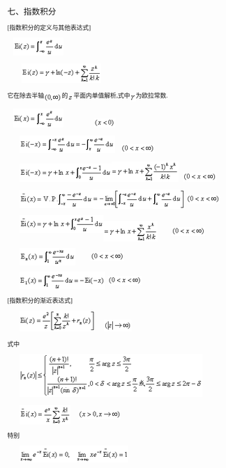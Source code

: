 <div class=Section1>
<p class=MsoNormal><span lang=ZH-CN style='font-size:14.0pt;font-family:宋体_GB2312'>七、指数积分</span></p>
<p class=MsoNormal><span lang=EN-US style='font-family:宋体_GB2312'>[</span><span
lang=ZH-CN style='font-family:宋体_GB2312'>指数积分的定义与其他表达式</span><span lang=EN-US
style='font-family:宋体_GB2312'>]</span></p>
<pre><span lang=EN-US style='font-family:宋体_GB2312'>&nbsp;&nbsp;&nbsp; </span><sub><span
lang=EN-US style='font-size:10.5pt;font-family:宋体_GB2312'><img width=115
height=41 src="res/17e9d95da129bdd93c34fb6cc6aaaa52_5718_files/image002.gif"
u1:shapes="_x0000_i1025"></span></sub></pre><pre><span lang=EN-US
style='font-family:宋体_GB2312'>&nbsp;&nbsp;&nbsp;&nbsp;&nbsp;&nbsp;&nbsp; &nbsp;</span><sub><span
lang=EN-US style='font-size:10.5pt;font-family:宋体_GB2312'><img width=183
height=45 src="res/17e9d95da129bdd93c34fb6cc6aaaa52_5718_files/image004.gif"
u1:shapes="_x0000_i1026"></span></sub></pre>
<p class=MsoNormal><span lang=ZH-CN style='font-family:宋体_GB2312'>它在除去半轴</span><sub><span
lang=EN-US style='font-size:10.5pt;font-family:宋体_GB2312'><img width=41
height=21 src="res/17e9d95da129bdd93c34fb6cc6aaaa52_5718_files/image006.gif"
u1:shapes="_x0000_i1027" align=absmiddle></span></sub><span lang=ZH-CN
style='font-family:宋体_GB2312'>的</span><sub><span lang=EN-US style='font-size:
10.5pt;font-family:宋体_GB2312'><img width=13 height=13
src="res/17e9d95da129bdd93c34fb6cc6aaaa52_5718_files/image008.gif" u1:shapes="_x0000_i1028"
align=absmiddle></span></sub><span lang=ZH-CN style='font-family:宋体_GB2312'>平面内单值解析</span><span
lang=EN-US style='font-family:宋体_GB2312'>,</span><span lang=ZH-CN
style='font-family:宋体_GB2312'>式中</span><sub><span lang=EN-US style='font-size:
10.5pt;font-family:宋体_GB2312'><img width=13 height=17
src="res/17e9d95da129bdd93c34fb6cc6aaaa52_5718_files/image010.gif" u1:shapes="_x0000_i1029"
align=absmiddle></span></sub><span lang=ZH-CN style='font-family:宋体_GB2312'>为欧拉常数</span><span
lang=EN-US style='font-family:宋体_GB2312'>.</span></p>
<pre><span lang=EN-US style='font-family:宋体_GB2312'>&nbsp;&nbsp;&nbsp; </span><sub><span
lang=EN-US style='font-size:10.5pt;font-family:宋体_GB2312'><img width=115
height=44 src="res/17e9d95da129bdd93c34fb6cc6aaaa52_5718_files/image012.gif"
u1:shapes="_x0000_i1030"></span></sub><span lang=EN-US style='font-family:宋体_GB2312'>&nbsp;&nbsp;&nbsp;&nbsp;&nbsp;&nbsp;&nbsp;&nbsp;&nbsp;&nbsp;&nbsp;&nbsp;&nbsp;&nbsp;&nbsp;&nbsp;&nbsp;&nbsp;&nbsp;&nbsp;</span><sub><span
lang=EN-US style='font-size:10.5pt;font-family:宋体_GB2312'><img width=49
height=21 src="res/17e9d95da129bdd93c34fb6cc6aaaa52_5718_files/image014.gif"
u1:shapes="_x0000_i1031"></span></sub></pre><pre><span lang=EN-US
style='font-family:宋体_GB2312'>&nbsp;&nbsp;&nbsp;&nbsp;&nbsp;&nbsp;&nbsp;&nbsp;</span><sub><span
lang=EN-US style='font-size:10.5pt;font-family:宋体_GB2312'><img width=219
height=41 src="res/17e9d95da129bdd93c34fb6cc6aaaa52_5718_files/image016.gif"
u1:shapes="_x0000_i1032"></span></sub><span lang=EN-US style='font-family:宋体_GB2312'>&nbsp;&nbsp;&nbsp;&nbsp;</span><sub><span
lang=EN-US style='font-size:10.5pt;font-family:宋体_GB2312'><img width=77
height=21 src="res/17e9d95da129bdd93c34fb6cc6aaaa52_5718_files/image018.gif"
u1:shapes="_x0000_i1033"></span></sub></pre><pre><span lang=EN-US
style='font-family:宋体_GB2312'>&nbsp;&nbsp;&nbsp;&nbsp;&nbsp;&nbsp;&nbsp;&nbsp;</span><sub><span
lang=EN-US style='font-size:10.5pt;font-family:宋体_GB2312'><img width=211
height=41 src="res/17e9d95da129bdd93c34fb6cc6aaaa52_5718_files/image020.gif"
u1:shapes="_x0000_i1034"><img width=153 height=47
src="res/17e9d95da129bdd93c34fb6cc6aaaa52_5718_files/image022.gif" u1:shapes="_x0000_i1035"></span></sub><span
lang=EN-US style='font-family:宋体_GB2312'>&nbsp;&nbsp;&nbsp;</span><sub><span
lang=EN-US style='font-size:10.5pt;font-family:宋体_GB2312'><img width=77
height=21 src="res/17e9d95da129bdd93c34fb6cc6aaaa52_5718_files/image023.gif"
u1:shapes="_x0000_i1036"></span></sub></pre><pre><span lang=EN-US
style='font-family:宋体_GB2312'>&nbsp;&nbsp;&nbsp;&nbsp;&nbsp;&nbsp;&nbsp;&nbsp;</span><sub><span
lang=EN-US style='font-size:10.5pt;font-family:宋体_GB2312'><img width=168
height=41 src="res/17e9d95da129bdd93c34fb6cc6aaaa52_5718_files/image025.gif"
u1:shapes="_x0000_i1053" align=absmiddle><img width=211 height=45
src="res/17e9d95da129bdd93c34fb6cc6aaaa52_5718_files/image027.gif" u1:shapes="_x0000_i1054"
align=absmiddle></span></sub><span lang=EN-US style='font-family:宋体_GB2312'>&nbsp;</span><sub><span
lang=EN-US style='font-size:10.5pt;font-family:宋体_GB2312'><img width=77
height=21 src="res/17e9d95da129bdd93c34fb6cc6aaaa52_5718_files/image028.gif"
u1:shapes="_x0000_i1055" align=absmiddle></span></sub></pre><pre><span
lang=EN-US style='font-family:宋体_GB2312'>&nbsp;&nbsp;&nbsp;&nbsp;&nbsp;&nbsp;&nbsp;&nbsp;</span><sub><span
lang=EN-US style='font-size:10.5pt;font-family:宋体_GB2312'><img width=193
height=41 src="res/17e9d95da129bdd93c34fb6cc6aaaa52_5718_files/image030.gif"
u1:shapes="_x0000_i1056"><img width=124 height=47
src="res/17e9d95da129bdd93c34fb6cc6aaaa52_5718_files/image032.gif" u1:shapes="_x0000_i1057"
align=absmiddle></span></sub><span lang=EN-US style='font-family:宋体_GB2312'>&nbsp;&nbsp;&nbsp;&nbsp;&nbsp;&nbsp;&nbsp;&nbsp;&nbsp;</span><sub><span
lang=EN-US style='font-size:10.5pt;font-family:宋体_GB2312'><img width=77
height=21 src="res/17e9d95da129bdd93c34fb6cc6aaaa52_5718_files/image033.gif"
u1:shapes="_x0000_i1058" align=absmiddle></span></sub></pre><pre><span
lang=EN-US style='font-family:宋体_GB2312'>&nbsp;&nbsp;&nbsp;&nbsp;&nbsp;&nbsp;&nbsp;&nbsp;</span><sub><span
lang=EN-US style='font-size:10.5pt;font-family:宋体_GB2312'><img width=128
height=41 src="res/17e9d95da129bdd93c34fb6cc6aaaa52_5718_files/image035.gif"
u1:shapes="_x0000_i1059" align=absmiddle></span></sub><span lang=EN-US
style='font-family:宋体_GB2312'>&nbsp;&nbsp;&nbsp;&nbsp;&nbsp;&nbsp;&nbsp;&nbsp;&nbsp;&nbsp;</span><sub><span
lang=EN-US style='font-size:10.5pt;font-family:宋体_GB2312'><img width=77
height=21 src="res/17e9d95da129bdd93c34fb6cc6aaaa52_5718_files/image036.gif"
u1:shapes="_x0000_i1060" align=absmiddle></span></sub></pre><pre><span
lang=EN-US style='font-family:宋体_GB2312'>&nbsp;&nbsp;&nbsp;&nbsp;&nbsp;&nbsp;&nbsp;&nbsp;</span><sub><span
lang=EN-US style='font-size:10.5pt;font-family:宋体_GB2312'><img width=196
height=41 src="res/17e9d95da129bdd93c34fb6cc6aaaa52_5718_files/image038.gif"
u1:shapes="_x0000_i1061" align=absmiddle></span></sub><span lang=EN-US
style='font-family:宋体_GB2312'>&nbsp;&nbsp;</span><sub><span lang=EN-US
style='font-size:10.5pt;font-family:宋体_GB2312'><img width=77 height=21
src="res/17e9d95da129bdd93c34fb6cc6aaaa52_5718_files/image039.gif" u1:shapes="_x0000_i1062"
align=absmiddle></span></sub></pre>
<p class=MsoNormal><span lang=EN-US style='font-family:宋体_GB2312'>[</span><span
lang=ZH-CN style='font-family:宋体_GB2312'>指数积分的渐近表达式</span><span lang=EN-US
style='font-family:宋体_GB2312'>]</span></p>
<pre><span lang=EN-US style='font-family:宋体_GB2312'>&nbsp;&nbsp;&nbsp;&nbsp;&nbsp;&nbsp;&nbsp; </span><sub><span
lang=EN-US style='font-size:10.5pt;font-family:宋体_GB2312'><img width=173
height=48 src="res/17e9d95da129bdd93c34fb6cc6aaaa52_5718_files/image041.gif"
u1:shapes="_x0000_i1063"></span></sub><span lang=EN-US style='font-family:宋体_GB2312'>&nbsp;&nbsp;&nbsp;&nbsp;&nbsp;&nbsp;</span><sub><span
lang=EN-US style='font-size:10.5pt;font-family:宋体_GB2312'><img width=63
height=27 src="res/17e9d95da129bdd93c34fb6cc6aaaa52_5718_files/image043.gif"
u1:shapes="_x0000_i1064"></span></sub></pre>
<p class=MsoNormal><span lang=ZH-CN style='font-family:宋体_GB2312'>式中</span></p>
<p class=MsoNormal><span lang=EN-US style='font-family:宋体_GB2312'>&nbsp;&nbsp;&nbsp;&nbsp;&nbsp;&nbsp;&nbsp;
</span><sub><span lang=EN-US style='font-size:10.5pt;font-family:宋体_GB2312'><img
width=420 height=99 src="res/17e9d95da129bdd93c34fb6cc6aaaa52_5718_files/image045.gif"
u1:shapes="_x0000_i1065"></span></sub></p>
<p class=MsoNormal><span lang=EN-US style='font-family:宋体_GB2312'>&nbsp;&nbsp;&nbsp;&nbsp;&nbsp;&nbsp;&nbsp;
</span><sub><span lang=EN-US style='font-size:10.5pt;font-family:宋体_GB2312'><img
width=117 height=45 src="res/17e9d95da129bdd93c34fb6cc6aaaa52_5718_files/image047.gif"
u1:shapes="_x0000_i1066" align=absmiddle></span></sub><span lang=EN-US
style='font-family:宋体_GB2312'>&nbsp;&nbsp;&nbsp;&nbsp;&nbsp;</span><sub><span
lang=EN-US style='font-size:10.5pt;font-family:宋体_GB2312'><img width=97
height=21 src="res/17e9d95da129bdd93c34fb6cc6aaaa52_5718_files/image049.gif"
u1:shapes="_x0000_i1067" align=absmiddle></span></sub></p>
<p class=MsoNormal><span lang=ZH-CN style='font-family:宋体_GB2312'>特别</span></p>
<pre><span lang=EN-US style='font-family:宋体_GB2312'>&nbsp;&nbsp;&nbsp;&nbsp;&nbsp;&nbsp;&nbsp; </span><sub><span
lang=EN-US style='font-size:10.5pt;font-family:宋体_GB2312'><img width=249
height=39 src="res/17e9d95da129bdd93c34fb6cc6aaaa52_5718_files/image051.gif"
u1:shapes="_x0000_i1068"></span></sub></pre></div>